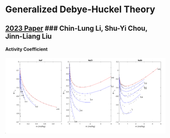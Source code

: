 # Generalized Debye-Huckel Theory
## [2023 Paper](https://www.sciencedirect.com/science/article/abs/pii/S0378381222002813) ### Chin-Lung Li, Shu-Yi Chou, Jinn-Liang Liu
#### Activity Coefficient
![Activity Coefficient](fig2.png)

